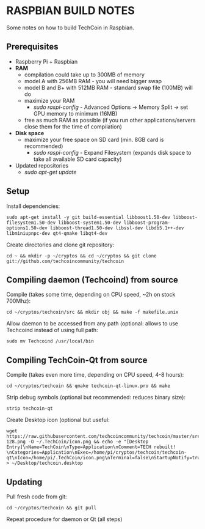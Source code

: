 RASPBIAN BUILD NOTES
====================
Some notes on how to build TechCoin in Raspbian. 

Prerequisites
---------------------
* Raspberry Pi + Raspbian
* __RAM__
	* compilation could take up to 300MB of memory
	* model A with 256MB RAM - you will need bigger swap
	* model B and B+ with 512MB RAM - standard swap file (100MB) will do
	* maximize your RAM
		* _sudo raspi-config_ - Advanced Options -> Memory Split -> set GPU memory to minimum (16MB)
	* free as much RAM as possible (if you run other applications/servers close them for the time of compilation)
* __Disk space__
	* maximize your free space on SD card (min. 8GB card is recommended)
		* _sudo raspi-config_ - Expand Filesystem (expands disk space to take all available SD card capacity)
* Updated repositories
	* _sudo apt-get update_

Setup
-----
Install dependencies:

	sudo apt-get install -y git build-essential libboost1.50-dev libboost-filesystem1.50-dev libboost-system1.50-dev libboost-program-options1.50-dev libboost-thread1.50-dev libssl-dev libdb5.1++-dev libminiupnpc-dev qt4-qmake libqt4-dev
	
Create directories and clone git repository:

	cd ~ && mkdir -p ~/cryptos && cd ~/cryptos && git clone git://github.com/techcoincommunity/techcoin

Compiling daemon (Techcoind) from source
----------------------------------------
Compile (takes some time, depending on CPU speed, ~2h on stock 700Mhz):
    
	cd ~/cryptos/techcoin/src && mkdir obj && make -f makefile.unix
	
Allow daemon to be accessed from any path (optional: allows to use Techcoind <command> instead of using full path:

	sudo mv Techcoind /usr/local/bin

Compiling TechCoin-Qt from source
---------------------------------
Compile (takes even more time, depending on CPU speed, 4-8 hours):

	cd ~/cryptos/techcoin && qmake techcoin-qt-linux.pro && make

Strip debug symbols (optional but recommended: reduces binary size):

	strip techcoin-qt
	
Create Desktop icon (optional but useful:

	wget https://raw.githubusercontent.com/techcoincommunity/techcoin/master/src/qt/res/icons/TechCoin-128.png -O ~/.TechCoin/icon.png && echo -e "[Desktop Entry]\nName=TechCoin\nType=Application\nComment=TECH rebuilt! \nCategories=Application\nExec=/home/pi/cryptos/techcoin/techcoin-qt\nIcon=/home/pi/.TechCoin/icon.png\nTerminal=false\nStartupNotify=true" > ~/Desktop/techcoin.desktop
      
Updating
--------
Pull fresh code from git:

	cd ~/cryptos/techcoin && git pull
      
Repeat procedure for daemon or Qt (all steps)

